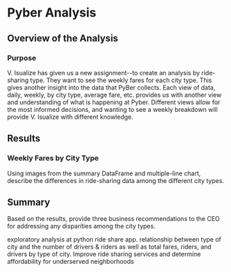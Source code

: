 # Pyber Analysis
## Overview of the Analysis
### Purpose
V. Isualize has given us a new assignment--to create an analysis by ride-sharing type. They want to see the weekly fares for each city type. This gives another insight into the data that PyBer collects. Each view of data, daily, weekly, by city type, average fare, etc. provides us with another view and understanding of what is happening at Pyber. Different views allow for the most informed decisions, and wanting to see a weekly breakdown will provide V. Isualize with different knowledge.

## Results
### Weekly Fares by City Type


Using images from the summary DataFrame and multiple-line chart, describe the differences in ride-sharing data among the different city types.
## Summary
Based on the results, provide three business recommendations to the CEO for addressing any disparities among the city types.

exploratory analysis at python ride share app. relationship between type of city and the number of drivers & riders as well as total fares, riders, and drivers by type of city. Improve ride sharing services and determine affordability for underserved neighborhoods

